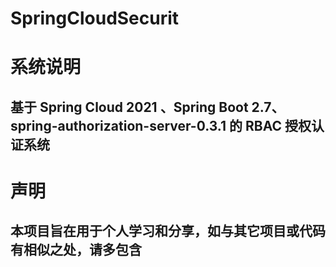 # SpringCloudSecurit
# 系统说明
## 基于 Spring Cloud 2021 、Spring Boot 2.7、 spring-authorization-server-0.3.1 的 RBAC 授权认证系统

# 声明
## 本项目旨在用于个人学习和分享，如与其它项目或代码有相似之处，请多包含
